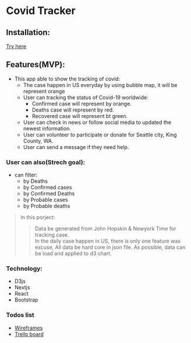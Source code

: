 # Covid Tracker  


## Installation:

[Try here](https://covid-tracker-iota-nine.vercel.app/)


## Features(MVP):

  - This app able to show the tracking of covid:
    - The case happen in US everyday by using bubble map, it will be represent orange
    - User can tracking the status of Covid-19 worldwide: 
        - Confirmed case will represent by orange.
        - Deaths case will represent by red.
        - Recovered case will represent bt green.  
    - User can check in news or follow social media to updated the newest information.  
    - User can volunteer to participate or donate for Seattle city, King County, WA. 
    - User can send a message if they need help. 
    

### User can also(Strech goal):
  - can filter:
    - by Deaths
    - by Confirmed cases
    - by Confirmed Deaths
    - by Probable cases
    - by Probable deaths
  

> In this porject: 
>> Data be generated from John Hopskin & Newyork Time for tracking case.  
>> In the daily case happen in US, there is only one feature was excuse, 
>> All data be hard core in json file.
>> As possible, data can be load and applied to d3 chart. 



### Technology: 
   - D3js
   - Nextjs
   - React
   - Bootstrap



### Todos list

 - [Wireframes](https://wireframe.cc/project4)
 - [Trello board](https://trello.com/b/cs2IZ2hk/covid-tracking)
 



